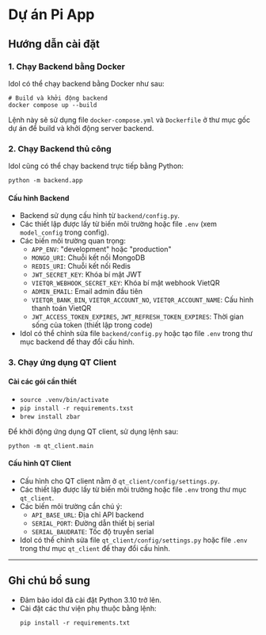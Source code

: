 # Dự án Pi App

## Hướng dẫn cài đặt

### 1. Chạy Backend bằng Docker

Idol có thể chạy backend bằng Docker như sau:

```fish
# Build và khởi động backend
docker compose up --build
```

Lệnh này sẽ sử dụng file `docker-compose.yml` và `Dockerfile` ở thư mục gốc dự án để build và khởi động server backend.

### 2. Chạy Backend thủ công

Idol cũng có thể chạy backend trực tiếp bằng Python:

```fish
python -m backend.app
```

#### Cấu hình Backend
- Backend sử dụng cấu hình từ `backend/config.py`.
- Các thiết lập được lấy từ biến môi trường hoặc file `.env` (xem `model_config` trong config).
- Các biến môi trường quan trọng:
  - `APP_ENV`: "development" hoặc "production"
  - `MONGO_URI`: Chuỗi kết nối MongoDB
  - `REDIS_URI`: Chuỗi kết nối Redis
  - `JWT_SECRET_KEY`: Khóa bí mật JWT
  - `VIETQR_WEBHOOK_SECRET_KEY`: Khóa bí mật webhook VietQR
  - `ADMIN_EMAIL`: Email admin đầu tiên
  - `VIETQR_BANK_BIN`, `VIETQR_ACCOUNT_NO`, `VIETQR_ACCOUNT_NAME`: Cấu hình thanh toán VietQR
  - `JWT_ACCESS_TOKEN_EXPIRES`, `JWT_REFRESH_TOKEN_EXPIRES`: Thời gian sống của token (thiết lập trong code)
- Idol có thể chỉnh sửa file `backend/config.py` hoặc tạo file `.env` trong thư mục backend để thay đổi cấu hình.

### 3. Chạy ứng dụng QT Client

#### Cài các gói cần thiết
- `source .venv/bin/activate`
- `pip install -r requirements.txst`
- `brew install zbar`

Để khởi động ứng dụng QT client, sử dụng lệnh sau:

```fish
python -m qt_client.main
```

#### Cấu hình QT Client
- Cấu hình cho QT client nằm ở `qt_client/config/settings.py`.
- Các thiết lập được lấy từ biến môi trường hoặc file `.env` trong thư mục `qt_client`.
- Các biến môi trường cần chú ý:
  - `API_BASE_URL`: Địa chỉ API backend
  - `SERIAL_PORT`: Đường dẫn thiết bị serial
  - `SERIAL_BAUDRATE`: Tốc độ truyền serial
- Idol có thể chỉnh sửa file `qt_client/config/settings.py` hoặc file `.env` trong thư mục `qt_client` để thay đổi cấu hình.

---

## Ghi chú bổ sung
- Đảm bảo idol đã cài đặt Python 3.10 trở lên.
- Cài đặt các thư viện phụ thuộc bằng lệnh:
  ```fish
  pip install -r requirements.txt
  ```
